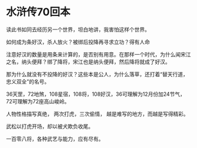 # 水浒传70回本

读此书如同去经历另一个世界，坦白地讲，我害怕这样个世界。

如何成为条好汉，杀人放火？被绑后投降再寻求立功？得有人命

注意好汉的数量是用条来计算的，是否别有用意。在那样一个时代，为什么闻宋江之名，纳头便拜？绑了降将，宋江也是纳头便拜，然后降将就成了好汉。

那为什么就没有不投降的好汉？这些本是公人，为什么落草，还打着“替天行道，忠义双全”的名号。

36天罡，72地煞，108星宿，108将，108好汉，36可理解为12月份加24节气，72可理解为72座高山峻岭。

人物性格描写真绝， 两次打虎，三次偷情， 越是难写的地方，而越是写得精彩。

武松以打虎开场，却以被犬欺负收尾。

一百零八将，各种武艺与能力，应有尽有。
